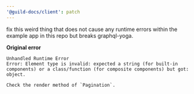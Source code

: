 ```yaml
---
'@guild-docs/client': patch
---
```


fix this weird thing that does not cause any runtime errors within the example app in this repo but breaks graphql-yoga.

**Original error**

```
Unhandled Runtime Error
Error: Element type is invalid: expected a string (for built-in components) or a class/function (for composite components) but got: object.

Check the render method of `Pagination`.
```
